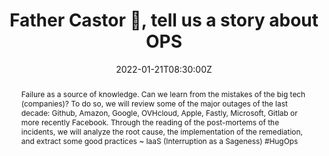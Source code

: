 ---
title: Father Castor 🐻, tell us a story about OPS

event: Touraine Tech 22
event_url: https://touraine.tech/

location: Polytech'Tours
address:
  street: 64 Av. Jean Portalis
  city: Tours
  region: Centre-Val de Loire
  postcode: '37200'
  country: France

summary: Following the latest AWS incidents? What can we learn?
abstract: "Failure as a source of knowledge. Can we learn from the mistakes of the big tech (companies)?
To do so, we will review some of the major outages of the last decade: Github, Amazon, Google, OVHcloud, Apple, Fastly, Microsoft, Gitlab or more recently Facebook. Through the reading of the post-mortems of the incidents, we will analyze the root cause, the implementation of the remediation, and extract some good practices

~ IaaS (Interruption as a Sageness) #HugOps"

date: "2022-01-21T08:30:00Z"
date_end: "2022-01-21T18:30:00Z"
all_day: false

publishDate: "2021-12-21T00:00:00Z"

authors: [David Aparicio]
tags: [Cloud, SRE]

featured: false

image:
  caption: 'Image credit: [**Photo by Taylor Vick on Unsplash**](https://unsplash.com/photos/M5tzZtFCOfs)'
  focal_point: Right

links:
- icon: comments
  icon_pack: fas
  name: Feedback
  url: https://openfeedback.io/O0JgOh7607hrFK6xomd6/2022-01-21/SIE6sm17zZIewvX5vO9G
url_code: ""
url_pdf: ""
url_slides: "talks/TNT2022_PereCastor.pdf"
url_video: "https://youtu.be/pjv1Jic7VLM"

slides: ""
projects: []
---